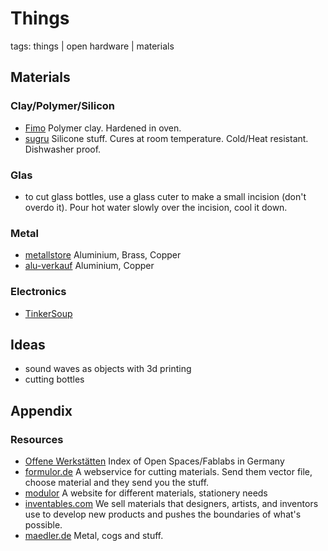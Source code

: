 # Things #

tags: things | open hardware | materials 

## Materials ##

### Clay/Polymer/Silicon ###

- [Fimo](http://www.fimo.com/) Polymer clay. Hardened in oven.
- [sugru](http://sugru.com/) Silicone stuff. Cures at room temperature. Cold/Heat resistant. Dishwasher proof.

### Glas ###

- to cut glass bottles, use a glass cuter to make a small incision (don't overdo it). Pour hot water slowly over the incision, cool it down.

### Metal ###

- [metallstore](http://www.metallstore.de/) Aluminium, Brass, Copper
- [alu-verkauf](http://www.alu-verkauf.de/) Aluminium, Copper

### Electronics ###

- [TinkerSoup](http://www.tinkersoup.de/)

## Ideas ##

 - sound waves as objects with 3d printing
 - cutting bottles

## Appendix ##

### Resources ###

- [Offene Werkstätten](http://offene-werkstaetten.org) Index of Open Spaces/Fablabs in Germany
- [formulor.de](http://www.formulor.de) A webservice for cutting materials. Send them vector file, choose material and they send you the stuff.
- [modulor](http://www.modulor.de/) A website for different materials, stationery needs
- [inventables.com](http://www.inventables.com/) We sell materials that designers, artists, and inventors use to develop new products and pushes the boundaries of what's possible.
- [maedler.de](http://www.maedler.de/) Metal, cogs and stuff.